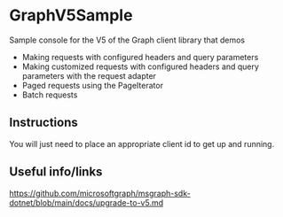 # GraphV5Sample
Sample console for the V5 of the Graph client library that demos

- Making requests with configured headers and query parameters
- Making customized requests with configured headers and query parameters with the request adapter
- Paged requests using the PageIterator
- Batch requests

## Instructions

You will just need to place an appropriate client id to get up and running.

## Useful info/links
https://github.com/microsoftgraph/msgraph-sdk-dotnet/blob/main/docs/upgrade-to-v5.md
